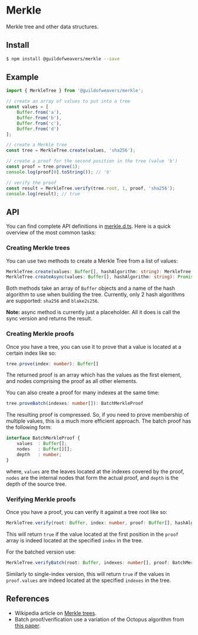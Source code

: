 # Merkle
Merkle tree and other data structures.

## Install
```bash
$ npm install @guildofweavers/merkle --save
```

## Example
```TypeScript
import { MerkleTree } from '@guildofweavers/merkle';

// create an array of values to put into a tree
const values = [
    Buffer.from('a'),
    Buffer.from('b'),
    Buffer.from('c'),
    Buffer.from('d')
];

// create a Merkle tree
const tree = MerkleTree.create(values, 'sha256');

// create a proof for the second position in the tree (value 'b')
const proof = tree.prove(1);
console.log(proof[0].toString()); // 'b'

// verify the proof
const result = MerkleTree.verify(tree.root, 1, proof, 'sha256');
console.log(result); // true
```

## API
You can find complete API definitions in [merkle.d.ts](/merkle.d.ts). Here is a quick overview of the most common tasks:

### Creating Merkle trees
You can use two methods to create a Merkle Tree from a list of values:

```TypeScript
MerkleTree.create(values: Buffer[], hashAlgorithm: string): MerkleTree
MerkleTree.createAsync(values: Buffer[], hashAlgorithm: string): Promise<MerkleTree>
```

Both methods take an array of `Buffer` objects and a name of the hash algorithm to use when building the tree. Currently, only 2 hash algorithms are supported: `sha256` and `blake2s256`.

**Note:** async method is currently just a placeholder. All it does is call the sync version and returns the result.

### Creating Merkle proofs
Once you have a tree, you can use it to prove that a value is located at a certain index like so:

```TypeScript
tree.prove(index: number): Buffer[]
```

The returned proof is an array which has the values as the first element, and nodes comprising the proof as all other elements.

You can also create a proof for many indexes at the same time:

```TypeScript
tree.proveBatch(indexes: number[]): BatchMerkleProof
```

The resulting proof is compressed. So, if you need to prove membership of multiple values, this is a much more efficient approach. The batch proof has the following form:

```TypeScript
interface BatchMerkleProof {
    values  : Buffer[];
    nodes   : Buffer[][];
    depth   : number;
}
```
where, `values` are the leaves located at the indexes covered by the proof, `nodes` are the internal nodes that form the actual proof, and `depth` is the depth of the source tree.

### Verifying Merkle proofs
Once you have a proof, you can verify it against a tree root like so:

```TypeScript
MerkleTree.verify(root: Buffer, index: number, proof: Buffer[], hashAlgorithm: string): boolean
```

This will return `true` if the value located at the first position in the `proof` array is indeed located at the specified `index` in the tree.

For the batched version use:

```TypeScript
MerkleTree.verifyBatch(root: Buffer, indexes: number[], proof: BatchMerkleProof, hashAlgorithm: string): boolean
```

Similarly to single-index version, this will return `true` if the values in `proof.values` are indeed located at the specified `indexes` in the tree.

## References

* Wikipedia article on [Merkle trees](https://en.wikipedia.org/wiki/Merkle_tree).
* Batch proof/verification use a variation of the Octopus algorithm from [this paper](https://eprint.iacr.org/2017/933.pdf).